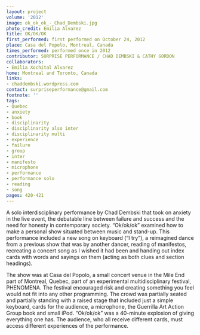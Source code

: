 ```yaml
---
layout: project
volume: '2012'
image: ok_ok_ok_-_Chad_Dembski.jpg
photo_credit: Emilia Alvarez
title: OK/OK/OK
first_performed: first performed on October 24, 2012
place: Casa del Popolo, Montreal, Canada
times_performed: performed once in 2012
contributor: SURPRISE PERFORMANCE / CHAD DEMBSKI & CATHY GORDON
collaborators:
- Emilia Xochital Alvarez
home: Montreal and Toronto, Canada
links:
- chaddembski.wordpress.com
contact: surpriseperformance@gmail.com
footnote: ''
tags:
- Quebec
- anxiety
- book
- disciplinarity
- disciplinarity also inter
- disciplinarity multi
- experience
- failure
- group
- inter
- manifesto
- microphone
- performance
- performance solo
- reading
- song
pages: 420-421
---
```


A solo interdisciplinary performance by Chad Dembski that took on anxiety in the live event, the debatable line between failure and success and the need for honesty in contemporary society. “Ok/ok/ok” examined how to make a personal show situated between music and stand-up. This performance included a new song on keyboard (“I try”), a reimagined dance from a previous show that was by another dancer, reading of manifestos, recreating a concert song as I wished it had been and handing out index cards with words and sayings on them (acting as both clues and section headings).

The show was at Casa del Popolo, a small concert venue in the Mile End part of Montreal, Quebec, part of an experimental multidisciplinary festival, PHENOMENA. The festival encouraged risk and creating something you feel would not fit into any other programming. The crowd was partially seated and partially standing with a raised stage that included just a simple keyboard, cards for the audience, a microphone, the Guerrilla Art Action Group book and small iPod. “Ok/ok/ok” was a 40-minute explosion of giving everything one has. The audience, who all receive different cards, must access different experiences of the performance.
